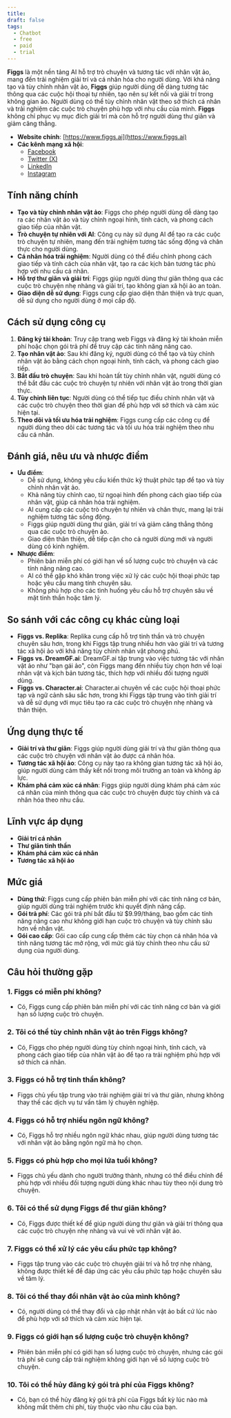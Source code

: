 ```yaml
---
title: 
draft: false
tags:
  - Chatbot
  - free
  - paid
  - trial
---
```

**Figgs** là một nền tảng AI hỗ trợ trò chuyện và tương tác với nhân vật ảo, mang đến trải nghiệm giải trí và cá nhân hóa cho người dùng. Với khả năng tạo và tùy chỉnh nhân vật ảo, **Figgs** giúp người dùng dễ dàng tương tác thông qua các cuộc hội thoại tự nhiên, tạo nên sự kết nối và giải trí trong không gian ảo. Người dùng có thể tùy chỉnh nhân vật theo sở thích cá nhân và trải nghiệm các cuộc trò chuyện phù hợp với nhu cầu của mình. **Figgs** không chỉ phục vụ mục đích giải trí mà còn hỗ trợ người dùng thư giãn và giảm căng thẳng.

- **Website chính**: [https://www.figgs.ai](https://www.figgs.ai)
- **Các kênh mạng xã hội**:
    - [Facebook](https://www.facebook.com/figgsai)
    - [Twitter (X)](https://www.twitter.com/figgs_ai)
    - [LinkedIn](https://www.linkedin.com/company/figgsai)
    - [Instagram](https://www.instagram.com/figgs_ai)

## Tính năng chính

- **Tạo và tùy chỉnh nhân vật ảo**: Figgs cho phép người dùng dễ dàng tạo ra các nhân vật ảo và tùy chỉnh ngoại hình, tính cách, và phong cách giao tiếp của nhân vật.
- **Trò chuyện tự nhiên với AI**: Công cụ này sử dụng AI để tạo ra các cuộc trò chuyện tự nhiên, mang đến trải nghiệm tương tác sống động và chân thực cho người dùng.
- **Cá nhân hóa trải nghiệm**: Người dùng có thể điều chỉnh phong cách giao tiếp và tính cách của nhân vật, tạo ra các kịch bản tương tác phù hợp với nhu cầu cá nhân.
- **Hỗ trợ thư giãn và giải trí**: Figgs giúp người dùng thư giãn thông qua các cuộc trò chuyện nhẹ nhàng và giải trí, tạo không gian xã hội ảo an toàn.
- **Giao diện dễ sử dụng**: Figgs cung cấp giao diện thân thiện và trực quan, dễ sử dụng cho người dùng ở mọi cấp độ.

## Cách sử dụng công cụ

1. **Đăng ký tài khoản**: Truy cập trang web Figgs và đăng ký tài khoản miễn phí hoặc chọn gói trả phí để truy cập các tính năng nâng cao.
2. **Tạo nhân vật ảo**: Sau khi đăng ký, người dùng có thể tạo và tùy chỉnh nhân vật ảo bằng cách chọn ngoại hình, tính cách, và phong cách giao tiếp.
3. **Bắt đầu trò chuyện**: Sau khi hoàn tất tùy chỉnh nhân vật, người dùng có thể bắt đầu các cuộc trò chuyện tự nhiên với nhân vật ảo trong thời gian thực.
4. **Tùy chỉnh liên tục**: Người dùng có thể tiếp tục điều chỉnh nhân vật và các cuộc trò chuyện theo thời gian để phù hợp với sở thích và cảm xúc hiện tại.
5. **Theo dõi và tối ưu hóa trải nghiệm**: Figgs cung cấp các công cụ để người dùng theo dõi các tương tác và tối ưu hóa trải nghiệm theo nhu cầu cá nhân.

## Đánh giá, nêu ưu và nhược điểm

- **Ưu điểm**:
    - Dễ sử dụng, không yêu cầu kiến thức kỹ thuật phức tạp để tạo và tùy chỉnh nhân vật ảo.
    - Khả năng tùy chỉnh cao, từ ngoại hình đến phong cách giao tiếp của nhân vật, giúp cá nhân hóa trải nghiệm.
    - AI cung cấp các cuộc trò chuyện tự nhiên và chân thực, mang lại trải nghiệm tương tác sống động.
    - Figgs giúp người dùng thư giãn, giải trí và giảm căng thẳng thông qua các cuộc trò chuyện ảo.
    - Giao diện thân thiện, dễ tiếp cận cho cả người dùng mới và người dùng có kinh nghiệm.
- **Nhược điểm**:
    - Phiên bản miễn phí có giới hạn về số lượng cuộc trò chuyện và các tính năng nâng cao.
    - AI có thể gặp khó khăn trong việc xử lý các cuộc hội thoại phức tạp hoặc yêu cầu mang tính chuyên sâu.
    - Không phù hợp cho các tình huống yêu cầu hỗ trợ chuyên sâu về mặt tinh thần hoặc tâm lý.

## So sánh với các công cụ khác cùng loại

- **Figgs vs. Replika**: Replika cung cấp hỗ trợ tinh thần và trò chuyện chuyên sâu hơn, trong khi Figgs tập trung nhiều hơn vào giải trí và tương tác xã hội ảo với khả năng tùy chỉnh nhân vật phong phú.
- **Figgs vs. DreamGF.ai**: DreamGF.ai tập trung vào việc tương tác với nhân vật ảo như "bạn gái ảo", còn Figgs mang đến nhiều tùy chọn hơn về loại nhân vật và kịch bản tương tác, thích hợp với nhiều đối tượng người dùng.
- **Figgs vs. Character.ai**: Character.ai chuyên về các cuộc hội thoại phức tạp và ngữ cảnh sâu sắc hơn, trong khi Figgs tập trung vào tính giải trí và dễ sử dụng với mục tiêu tạo ra các cuộc trò chuyện nhẹ nhàng và thân thiện.

## Ứng dụng thực tế

- **Giải trí và thư giãn**: Figgs giúp người dùng giải trí và thư giãn thông qua các cuộc trò chuyện với nhân vật ảo được cá nhân hóa.
- **Tương tác xã hội ảo**: Công cụ này tạo ra không gian tương tác xã hội ảo, giúp người dùng cảm thấy kết nối trong môi trường an toàn và không áp lực.
- **Khám phá cảm xúc cá nhân**: Figgs giúp người dùng khám phá cảm xúc cá nhân của mình thông qua các cuộc trò chuyện được tùy chỉnh và cá nhân hóa theo nhu cầu.

## Lĩnh vực áp dụng

- **Giải trí cá nhân**
- **Thư giãn tinh thần**
- **Khám phá cảm xúc cá nhân**
- **Tương tác xã hội ảo**

## Mức giá

- **Dùng thử**: Figgs cung cấp phiên bản miễn phí với các tính năng cơ bản, giúp người dùng trải nghiệm trước khi quyết định nâng cấp.
- **Gói trả phí**: Các gói trả phí bắt đầu từ $9.99/tháng, bao gồm các tính năng nâng cao như không giới hạn cuộc trò chuyện và tùy chỉnh sâu hơn về nhân vật.
- **Gói cao cấp**: Gói cao cấp cung cấp thêm các tùy chọn cá nhân hóa và tính năng tương tác mở rộng, với mức giá tùy chỉnh theo nhu cầu sử dụng của người dùng.

## Câu hỏi thường gặp

### 1. **Figgs có miễn phí không?**

- Có, Figgs cung cấp phiên bản miễn phí với các tính năng cơ bản và giới hạn số lượng cuộc trò chuyện.

### 2. **Tôi có thể tùy chỉnh nhân vật ảo trên Figgs không?**

- Có, Figgs cho phép người dùng tùy chỉnh ngoại hình, tính cách, và phong cách giao tiếp của nhân vật ảo để tạo ra trải nghiệm phù hợp với sở thích cá nhân.

### 3. **Figgs có hỗ trợ tinh thần không?**

- Figgs chủ yếu tập trung vào trải nghiệm giải trí và thư giãn, nhưng không thay thế các dịch vụ tư vấn tâm lý chuyên nghiệp.

### 4. **Figgs có hỗ trợ nhiều ngôn ngữ không?**

- Có, Figgs hỗ trợ nhiều ngôn ngữ khác nhau, giúp người dùng tương tác với nhân vật ảo bằng ngôn ngữ mà họ chọn.

### 5. **Figgs có phù hợp cho mọi lứa tuổi không?**

- Figgs chủ yếu dành cho người trưởng thành, nhưng có thể điều chỉnh để phù hợp với nhiều đối tượng người dùng khác nhau tùy theo nội dung trò chuyện.

### 6. **Tôi có thể sử dụng Figgs để thư giãn không?**

- Có, Figgs được thiết kế để giúp người dùng thư giãn và giải trí thông qua các cuộc trò chuyện nhẹ nhàng và vui vẻ với nhân vật ảo.

### 7. **Figgs có thể xử lý các yêu cầu phức tạp không?**

- Figgs tập trung vào các cuộc trò chuyện giải trí và hỗ trợ nhẹ nhàng, không được thiết kế để đáp ứng các yêu cầu phức tạp hoặc chuyên sâu về tâm lý.

### 8. **Tôi có thể thay đổi nhân vật ảo của mình không?**

- Có, người dùng có thể thay đổi và cập nhật nhân vật ảo bất cứ lúc nào để phù hợp với sở thích và cảm xúc hiện tại.

### 9. **Figgs có giới hạn số lượng cuộc trò chuyện không?**

- Phiên bản miễn phí có giới hạn số lượng cuộc trò chuyện, nhưng các gói trả phí sẽ cung cấp trải nghiệm không giới hạn về số lượng cuộc trò chuyện.

### 10. **Tôi có thể hủy đăng ký gói trả phí của Figgs không?**

- Có, bạn có thể hủy đăng ký gói trả phí của Figgs bất kỳ lúc nào mà không mất thêm chi phí, tùy thuộc vào nhu cầu của bạn.